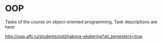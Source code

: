 # OOP

Tasks of the course on object-oriented programming. Task descriptions are here:

http://oop.afti.ru/students/pidzhakova-ekaterina?all_semesters=true
